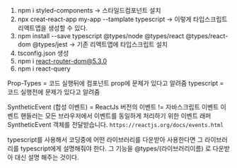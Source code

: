 1. npm i styled-components -> 스타일드컴포넌트 설치
2. npx creat-react-app my-app --tamplate typescript -> 이렇게 타입스크립트 리액트앱을 생성할 수 있다.
3. npm install --save typescript @types/node @types/react @types/react-dom @types/jest -> 기존 리액트앱에 타입스크립트 설치
4. tsconfig.json 생성
5. npm i react-router-dom@5.3.0
6. npm i react-query

Prop-Types = 코드 실행뒤에 컴포넌트 prop에 문제가 있다고 알려줌
typescript = 코드 실행전에 문제가 있다고 알려줌

SyntheticEvent (합성 이벤트) = ReactJs 버전의 이벤트 != 자바스크립트 이벤트
이벤트 핸들러는 모든 브라우저에서 이벤트를 동일하게 처리하기 위한 이벤트 래퍼 SyntheticEvent 객체를 전달받습니다.
`https://reactjs.org/docs/events.html`

typescript를 사용해서 코딩중에 어떤 라이브러리를 다운받아 사용한다면 그 라이브러리를 typescript에게 설명해줘야 한다. 그 기능을 @types/(라이브러리이름) 로 다운받아 대신 설명 해주는 것이다.
